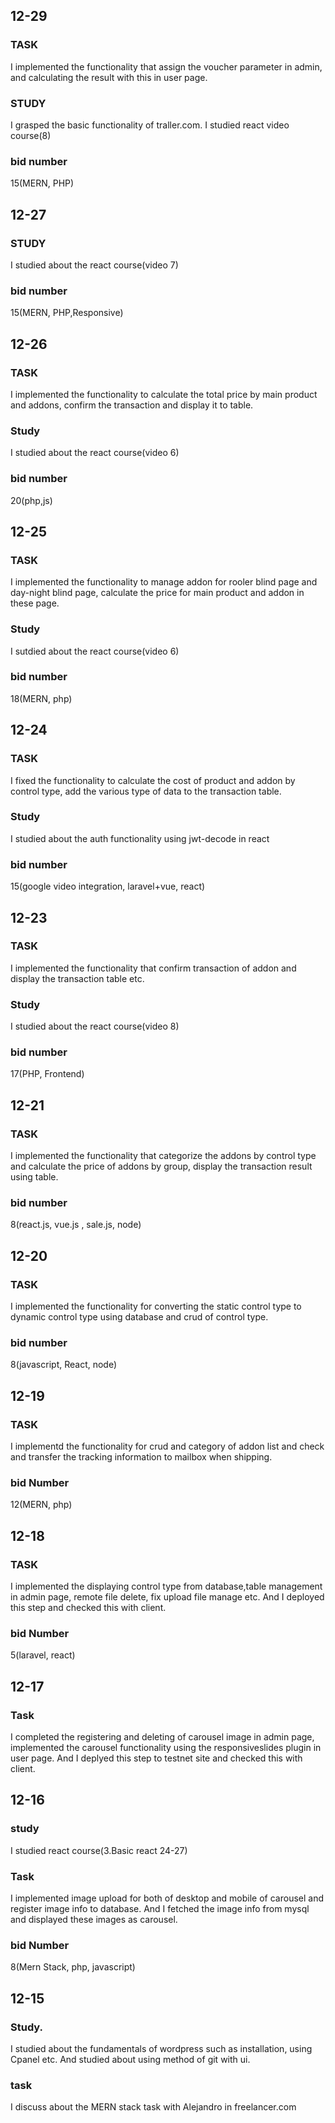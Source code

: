## 12-29
### TASK
I implemented the functionality that assign the voucher parameter in admin, and calculating the result with this in user page.

### STUDY
I grasped the basic functionality of traller.com.
I studied react video course(8)
### bid number 
15(MERN, PHP)
## 12-27

### STUDY
I studied about the react course(video 7)
### bid number 
15(MERN, PHP,Responsive)

## 12-26
### TASK
I implemented the functionality to calculate the total price by main product and addons, confirm the transaction and display it to table.

### Study
I studied about the react course(video 6)

### bid number
20(php,js)


## 12-25
### TASK
I implemented the functionality to manage addon for rooler blind page and day-night blind page, calculate the price for main product and addon in these page.
### Study
I sutdied about the react course(video 6)
### bid number
18(MERN, php)

## 12-24
### TASK
I fixed the functionality to calculate the cost of product and addon by control type, add the various type of data to the transaction table.

### Study
I studied about the auth functionality using jwt-decode in react

### bid number 
15(google video integration, laravel+vue, react)

## 12-23
### TASK
I implemented the functionality that confirm transaction of addon and display the transaction table etc.

### Study
I studied about the react course(video 8)

### bid number 
17(PHP, Frontend)

## 12-21

### TASK
I implemented the functionality that categorize the addons by control type and calculate the price of addons by group, display the transaction result using table.

### bid number
8(react.js, vue.js , sale.js, node)


## 12-20

### TASK
I implemented the functionality for converting the static control type to dynamic control type using database and crud of control type.

### bid number
8(javascript, React, node)

## 12-19
### TASK
I implementd the functionality for crud and category of addon list and check and transfer the tracking information to mailbox when shipping.

### bid Number 
12(MERN, php)

## 12-18

### TASK
I implemented the displaying control type from database,table management in admin page, remote file delete, fix upload file manage etc.
And I deployed this step and checked this with client.
### bid Number
5(laravel, react)

## 12-17
### Task
I completed the registering and deleting of carousel image in admin page, implemented the carousel functionality using the responsiveslides plugin in user page.
And I deplyed this step to testnet site and checked this with client.

## 12-16

### study
I studied react course(3.Basic react 24-27)

### Task
I implemented image upload for both of desktop and mobile of carousel and register image info to database.
And I fetched the image info from mysql and displayed these images as carousel.

### bid Number
8(Mern Stack, php, javascript)

## 12-15
### Study.
I studied about the fundamentals of wordpress such as installation, using Cpanel etc.
And studied about using method of git with ui.
### task
I discuss about the MERN stack task with Alejandro in freelancer.com



